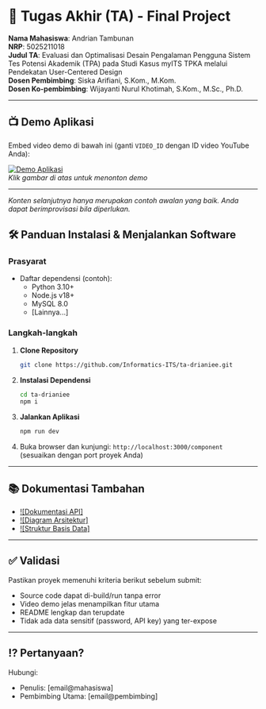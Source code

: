 # 🏁 Tugas Akhir (TA) - Final Project

**Nama Mahasiswa**: Andrian Tambunan  
**NRP**: 5025211018  
**Judul TA**: Evaluasi dan Optimalisasi Desain Pengalaman Pengguna Sistem Tes Potensi Akademik (TPA) pada Studi Kasus myITS TPKA melalui Pendekatan User-Centered Design  
**Dosen Pembimbing**: Siska Arifiani, S.Kom., M.Kom.  
**Dosen Ko-pembimbing**: Wijayanti Nurul Khotimah, S.Kom., M.Sc., Ph.D.  

---

## 📺 Demo Aplikasi  
Embed video demo di bawah ini (ganti `VIDEO_ID` dengan ID video YouTube Anda):  

[![Demo Aplikasi](https://i.ytimg.com/vi/zIfRMTxRaIs/maxresdefault.jpg)](https://www.youtube.com/watch?v=VIDEO_ID)  
*Klik gambar di atas untuk menonton demo*

---

*Konten selanjutnya hanya merupakan contoh awalan yang baik. Anda dapat berimprovisasi bila diperlukan.*

## 🛠 Panduan Instalasi & Menjalankan Software  

### Prasyarat  
- Daftar dependensi (contoh):
  - Python 3.10+
  - Node.js v18+
  - MySQL 8.0
  - [Lainnya...]

### Langkah-langkah  
1. **Clone Repository**  
   ```bash
   git clone https://github.com/Informatics-ITS/ta-drianiee.git
   ```
2. **Instalasi Dependensi**
   ```bash
   cd ta-drianiee
   npm i
   ```
4. **Jalankan Aplikasi**
   ```bash
   npm run dev
   ```
5. Buka browser dan kunjungi: `http://localhost:3000/component` (sesuaikan dengan port proyek Anda)

---

## 📚 Dokumentasi Tambahan

- [![Dokumentasi API]](docs/api.md)
- [![Diagram Arsitektur]](docs/architecture.png)
- [![Struktur Basis Data]](docs/database_schema.sql)

---

## ✅ Validasi

Pastikan proyek memenuhi kriteria berikut sebelum submit:
- Source code dapat di-build/run tanpa error
- Video demo jelas menampilkan fitur utama
- README lengkap dan terupdate
- Tidak ada data sensitif (password, API key) yang ter-expose

---

## ⁉️ Pertanyaan?

Hubungi:
- Penulis: [email@mahasiswa]
- Pembimbing Utama: [email@pembimbing]

